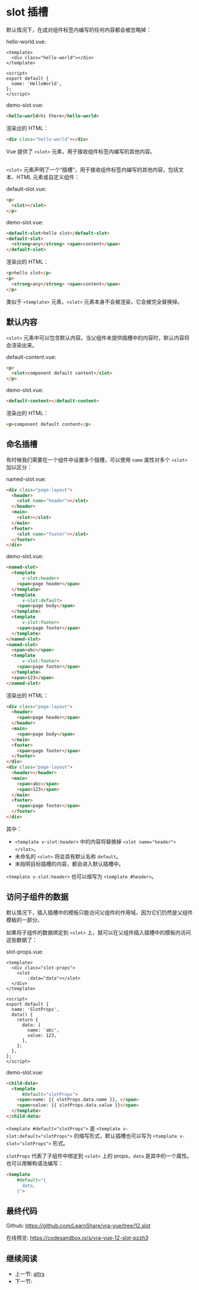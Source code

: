 # slot 插槽

默认情况下，在成对组件标签内编写的任何内容都会被忽略掉：

hello-world.vue:

```vue
<template>
  <div class="hello-world"></div>
</template>

<script>
export default {
  name: 'HelloWorld',
};
</script>
```

demo-slot.vue:

```html
<hello-world>hi there</hello-world>
```

渲染出的 HTML：

```html
<div class="hello-world"></div>
```

Vue 提供了 `<slot>` 元素，用于接收组件标签内编写的其他内容。

## <slot>

`<slot>` 元素声明了一个“插槽”，用于接收组件标签内编写的其他内容，包括文本、HTML 元素或自定义组件：

default-slot.vue:

```html
<p>
  <slot></slot>
</p>
```

demo-slot.vue:

```html
<default-slot>hello slot</default-slot>
<default-slot>
  <strong>any</strong> <span>content</span>
</default-slot>
```

渲染出的 HTML：

```html
<p>hello slot</p>
<p>
  <strong>any</strong> <span>content</span>
</p>
```

类似于 `<template>` 元素，`<slot>` 元素本身不会被渲染，它会被完全替换掉。

## 默认内容

`<slot>` 元素中可以包含默认内容。当父组件未提供插槽中的内容时，默认内容将会渲染出来。

default-content.vue:

```html
<p>
  <slot>component default content</slot>
</p>
```

demo-slot.vue:

```html
<default-content></default-content>
```

渲染出的 HTML：

```html
<p>component default content</p>
```

## 命名插槽

有时候我们需要在一个组件中设置多个插槽，可以使用 `name` 属性对多个 `<slot>` 加以区分：

named-slot.vue:

```html
<div class="page-layout">
  <header>
    <slot name="header"></slot>
  </header>
  <main>
    <slot></slot>
  </main>
  <footer>
    <slot name="footer"></slot>
  </footer>
</div>
```

demo-slot.vue:

```html
<named-slot>
  <template
      v-slot:header>
    <span>page header</span>
  </template>
  <template
      v-slot:default>
    <span>page body</span>
  </template>
  <template
      v-slot:footer>
    <span>page footer</span>
  </template>
</named-slot>
<named-slot>
  <span>abc</span>
  <template
      v-slot:footer>
    <span>page footer</span>
  </template>
  <span>123</span>
</named-slot>
```

渲染出的 HTML：

```html
<div class="page-layout">
  <header>
    <span>page header</span>
  </header>
  <main>
    <span>page body</span>
  </main>
  <footer>
    <span>page footer</span>
  </footer>
</div>
<div class="page-layout">
  <header></header>
  <main>
    <span>abc</span>
    <span>123</span>
  </main>
  <footer>
    <span>page footer</span>
  </footer>
</div>
```

其中：

+ `<template v-slot:header>` 中的内容将替换掉 `<slot name="header"></slot>`。
+ 未命名的 `<slot>` 将会具有默认名称 `default`。
+ 未指明目标插槽的内容，都会进入默认插槽中。

`<template v-slot:header>` 也可以缩写为 `<template #header>`。

## 访问子组件的数据

默认情况下，插入插槽中的模板只能访问父组件的作用域，因为它们仍然是父组件模板的一部分。

如果将子组件的数据绑定到 `<slot>` 上，就可以在父组件插入插槽中的模板内访问这些数据了：

slot-props.vue:

```vue
<template>
  <div class="slot-props">
    <slot
        :data="data"></slot>
  </div>
</template>

<script>
export default {
  name: 'SlotProps',
  data() {
    return {
      data: {
        name: 'abc',
        value: 123,
      },
    };
  },
};
</script>
```

demo-slot.vue:

```html
<child-data>
  <template
      #default="slotProps">
    <span>name: {{ slotProps.data.name }}, </span>
    <span>value: {{ slotProps.data.value }}</span>
  </template>
</child-data>
```

`<template #default="slotProps">` 是 `<template v-slot:default="slotProps">` 的缩写形式，默认插槽也可以写为 `<template v-slot="slotProps">` 形式。

`slotProps` 代表了子组件中绑定到 `<slot>` 上的 props，`data` 是其中的一个属性。也可以用解构语法编写：

```html
<template
    #default="{
      data,
    }">
```

## 最终代码

Github: <https://github.com/LearnShare/vra-vue/tree/12.slot>

在线预览: <https://codesandbox.io/s/vra-vue-12-slot-pzzh3>

## 继续阅读

+ 上一节: [attrs](./attrs.md)
+ 下一节:
